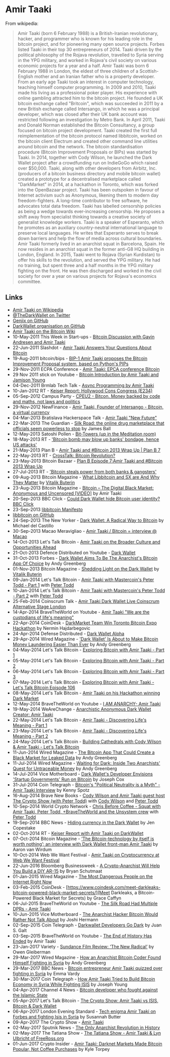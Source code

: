 
# Amir Taaki

From wikipedia:

> Amir Taaki (born 6 February 1988) is a British-Iranian revolutionary, hacker, and programmer who is known for his leading role in the bitcoin project, and for pioneering many open source projects. Forbes listed Taaki in their top 30 entrepreneurs of 2014. Taaki driven by the political philosophy of the Rojava revolution, travelled to Syria serving in the YPG military, and worked in Rojava's civil society on various economic projects for a year and a half.
> Amir Taaki was born 6 February 1988 in London, the eldest of three children of a Scottish-English mother and an Iranian father who is a property developer. From an early age Taaki took an interest in computer technology, teaching himself computer programming.
> In 2009 and 2010, Taaki made his living as a professional poker player. His experience with online gambling attracted him to the bitcoin project. He founded a UK bitcoin exchange called "Britcoin", which was succeeded in 2011 by a new British exchange called Intersango, in which he was a principal developer, which was closed after their UK bank account was restricted following an investigation by Metro Bank.
> In April 2011, Taaki and Donald Norman established the Bitcoin Consultancy, a group focused on bitcoin project development.
> Taaki created the first full reimplementation of the bitcoin protocol named libbitcoin, worked on the bitcoin client Electrum and created other command line utilities around bitcoin and the network. The bitcoin standardisation procedure (Bitcoin Improvement Proposals or BIPs) was started by Taaki.
> In 2014, together with Cody Wilson, he launched the Dark Wallet project after a crowdfunding run on IndieGoGo which raised over $50,000. Taaki, along with other developers from Airbitz, Inc. (producers of a bitcoin business directory and mobile bitcoin wallet) created a prototype for a decentralised marketplace called "DarkMarket" in 2014, at a hackathon in Toronto, which was forked into the OpenBazaar project.
> Taaki has been outspoken in favour of Internet activism such as Anonymous, likening them to modern day freedom-fighters. A long-time contributor to free software, he advocates total data freedom. Taaki has labelled censorship policies as being a wedge towards ever-increasing censorship. He proposes a shift away from specialist thinking towards a creative society of generalist knowledge workers.
> Taaki is a speaker of Esperanto, which he promotes as an auxiliary country-neutral international language to preserve local languages. He writes that Esperanto serves to break down barriers and help the flow of media across cultural boundaries.
> Amir Taaki formerly lived in an anarchist squat in Barcelona, Spain. He now resides in an anarchist squat in the former anti-G8 HQ building in London, England.
> In 2015, Taaki went to Rojava (Syrian Kurdistan) to offer his skills to the revolution, and served the YPG military. He had no training, but spent three and a half months in the YPG military fighting on the front. He was then discharged and worked in the civil society for over a year on various projects for Rojava's economics committee.

## Links

* [Amir Taaki on Wikipedia](https://en.wikipedia.org/wiki/Amir_Taaki)
* [@TheDarkWallet on Twitter](https://twitter.com/TheDarkwallet)
* [Genjix on GitHub](https://github.com/genjix)
* [DarkWallet organisation on GitHub](https://github.com/DarkWallet)
* [Amir Taaki on the Bitcoin Wiki](https://en.bitcoin.it/wiki/Amir_Taaki)
* 10-May-2011 This Week in Start-ups - [Bitcoin Discussion with Gavin Andresen and Amir Taaki](http://thisweekinstartups.com/bitcoin-discussion-with-gavin-andresen-and-amir-taaki-on-this-week-in-startups-140/)
* 22-Jun-2011 Slashdot - [Amir Taaki Answers Your Questions About Bitcoin](https://interviews.slashdot.org/story/11/06/22/1737237/amir-taaki-answers-your-questions-about-bitcoin)
* 19-Aug-2011 bitcoin/bips - [BIP-1 Amir Taaki proposes the Bitcoin Improvement Proposal system, based on Python's PIPs](https://github.com/bitcoin/bips/blob/master/bip-0001.mediawiki)
* 29-Nov-2011 ECPA Conference - [Amir Taaki: EPCA conference Bitcoin](https://www.youtube.com/watch?v=wbqmKIXyqHc)
* 29 Nov 2011 stick on Youtube - [Bitcoin Introduction by Amir Taaki and Jamison Young](https://www.youtube.com/watch?v=LTBXKWV7v_M)
* 04-Dec-2011 Brmlab Tech Talk - [Async Programming by Amir Taaki](https://www.youtube.com/watch?v=zyKcSpx5xDg)
* 10-Jan-2012 RT - [Keiser Report: Hollywood Cons Congress (E234)](https://www.youtube.com/watch?v=GX-gYrTxz9U)
* 05-Sep-2012 Campus Party - [CPEU2 - Bitcon. Money backed by code and maths, not laws and politics](https://www.youtube.com/watch?v=PEpGp1JVMzs)
* 29-Nov-2012 NewFinance - [Amir Taaki, Founder of Intersango - Bitcoin, a virtual currency](https://www.youtube.com/watch?v=I-DVOYyx_6U)
* 04-Mar-2013 Bratislava Hackerspace Talk - [Amir Taaki "New Future"](https://www.youtube.com/watch?v=oPu6j-xpYyE)
* 22-Mar-2013 The Guardian - [Silk Road: the online drug marketplace that officials seem powerless to stop](https://www.theguardian.com/world/2013/mar/22/silk-road-online-drug-marketplace) by James Ball
* 12-May-2013 Satoshi Pollen - [Bit-Towers (up in the Meditation room)](https://www.youtube.com/watch?v=MbUPlFCMPxA)
* 18-May-2013 RT - ['Bitcoin bomb may blow up banks' bondage, hence US attacks'](https://www.youtube.com/watch?v=eYxgcV4XK-Q)
* 21-May-2013 Plan B - [Amir Taaki and #Bitcoin 2013 Wrap Up | Plan B 7](https://www.youtube.com/watch?v=Ao_HdHyGKDU)
* 22-May-2013 RT - [CrossTalk: Bitcoin Revolution?](https://www.youtube.com/watch?v=nYzXNhk3Vjw)
* 23-May-2013 Bitcoin Bazaar - [Plan B Episode 7:Amir Taaki and #Bitcoin 2013 Wrap Up](https://bitcoinbazaar.wordpress.com/tag/amir-taaki/)
* 27-Jul-2013 RT - ['Bitcoin steals power from both banks & gangsters'](https://www.youtube.com/watch?v=as_3Pp_yGq4)
* 09-Aug-2013 Bitcoin Magazine - [What Libbitcoin and SX are And Why They Matter](https://bitcoinmagazine.com/articles/what-libbitcoin-and-sx-are-and-why-they-matter-1376064919/) by [Vitalik Buterin](/people/vitalik_buterin.md)
* 23-Aug-2013 Bitcoin Magazine - [Bitcoin – The Digital Black Market: Anonymous and Uncensored [VIDEO]](https://bitcoinmagazine.com/articles/bitcoin-the-digital-black-market-anonymous-and-uncensored-video-1377264986/) by Amir Taaki
* 20-Sep-2013 BBC Click - [Could Dark Wallet hide Bitcoin user identity? BBC Click](https://www.youtube.com/watch?v=d_9o63E_wjk)
* 23-Sep-2013 [libbitcoin Manifesto](https://github.com/libbitcoin/libbitcoin.github.io/blob/master/libbitcoin-manifesto.pdf)
* [libbitcoin on GitHub](https://github.com/libbitcoin/libbitcoin)
* 24-Sep-2013 The New Yorker - [Dark Wallet: A Radical Way to Bitcoin](http://www.newyorker.com/business/currency/dark-wallet-a-radical-way-to-bitcoin) by Michael del Castillo
* 30-Sep-2013 Macao Meravigliao - [Amir Taaki / Bitcoin = interview @ Macao](https://www.youtube.com/watch?v=sl2GDcNL6ak)
* 14-Oct-2013 Let's Talk Bitcoin - [Amir Taaki on the Broader Culture and Opportunities Ahead](https://www.youtube.com/watch?v=GWFE9QQRQxU)
* 21-Oct-2013 Defence Distributed on Youtube - [Dark Wallet](https://www.youtube.com/watch?v=Ouo7Q6Cf_yc)
* 31-Oct-2013 Forbes - [Dark Wallet Aims To Be The Anarchist's Bitcoin App Of Choice](https://www.forbes.com/sites/andygreenberg/2013/10/31/darkwallet-aims-to-be-the-anarchists-bitcoin-app-of-choice/#b394a5a4cadf) by Andy Greenberg
* 01-Nov-2013 Bitcoin Magazine - [Shedding Light on the Dark Wallet](https://bitcoinmagazine.com/articles/shedding-light-on-the-dark-wallet-1383357523/) by [Vitalik Buterin](/people/vitalik_buterin.md)
* 09-Jan-2014 Let's Talk Bitcoin - [Amir Taaki with Mastercoin's Peter Todd - Part 1](https://www.youtube.com/watch?v=0fGPhwVUeug) with [Peter Todd](/people/peter_todd.md)
* 10-Jan-2014 Let's Talk Bitcoin - [Amir Taaki with Mastercoin's Peter Todd - Part 2](https://www.youtube.com/watch?v=EBsIEySNOiM) with [Peter Todd](/people/peter_todd.md)
* 25-Feb-2014 Coinscrum Talk - [Amir Taaki Dark Wallet Live Coinscrum Alternative Stage London](https://www.youtube.com/watch?v=KUjoBHfgg8w)
* 14-Apr-2014 BraveTheWorld on Youtube - [Amir Taaki "We are the custodians of life's meaning"](https://www.youtube.com/watch?v=COisLGwnb-M)
* 22-Apr-2014 CoinDesk - [DarkMarket Team Win Toronto Bitcoin Expo Hackathon](https://www.coindesk.com/airbitz-wins-toronto-bitcoin-expo-hackathon-darkmarket/) by Nermin Hajdarbegovic
* 24-Apr-2014 Defense Distributed - [Dark Wallet Alpha](https://www.youtube.com/watch?v=6VFopiRaXwQ)
* 29-Apr-2014 Wired Magazine - ['Dark Wallet' Is About to Make Bitcoin Money Laundering Easier Than Ever](https://www.wired.com/2014/04/dark-wallet/) by Andy Greenberg
* 04-May-2014 Let's Talk Bitcoin - [Exploring Bitcoin with Amir Taaki - Part 1](https://www.youtube.com/watch?v=K5K7UMCUFRE)
* 05-May-2014 Let's Talk Bitcoin - [Exploring Bitcoin with Amir Taaki - Part 2](https://www.youtube.com/watch?v=BSxe_chCdPg)
* 06-May-2014 Let's Talk Bitcoin - [Exploring Bitcoin with Amir Taaki - Part 3](https://www.youtube.com/watch?v=WBxeAtagN6E)
* 07-May-2014 Let's Talk Bitcoin - [Exploring Bitcoin with Amir Taaki - Let's Talk Bitcoin Episode 106](https://www.youtube.com/watch?v=7M1Y2wYIjEI)
* 08-May-2014 Let's Talk Bitcoin - [Amir Taaki on his Hackathon winning Dark Market](https://www.youtube.com/watch?v=aNmBKC99Wts)
* 12-May-2014 BraveTheWorld on Youtube - [I AM ANARCHY- Amir Taaki](https://www.youtube.com/watch?v=nU2ehHpg9Cw)
* 19-May-2014 WeAreChange - [Anarchistic Anonymous Dark Wallet Creator: Amir Taaki](https://www.youtube.com/watch?v=A0tCaOI0UYM)
* 22-May-2014 Let's Talk Bitcoin - [Amir Taaki - Discovering Life's Meaning - Part 1](https://www.youtube.com/watch?v=lusmof1hHw0)
* 23-May-2014 Let's Talk Bitcoin - [Amir Taaki - Discovering Life's Meaning - Part 2](https://www.youtube.com/watch?v=8jX37B54R34)
* 24-May-2014 Let's Talk Bitcoin - [Building Cathedrals with Cody Wilson & Amir Taaki - Let's Talk Bitcoin](https://www.youtube.com/watch?v=-xkgGKmPc80)
* 11-Jun-2014 Wired Magazine - [The Bitcoin App That Could Create a Black Market for Leaked Data](https://www.wired.com/2014/06/paypub/) by Andy Greenberg
* 11-Jul-2014 Wired Magazine - [Waiting for Dark: Inside Two Anarchists' Quest for Untraceable Money](https://www.wired.com/2017/05/one-scrappy-startup-survived-early-bitcoin-wars/) by Andy Greenberg
* 14-Jul-2014 Vice Motherboard - [Dark Wallet's Developer Envisions 'Startup Governments' Run on Bitcoin](https://motherboard.vice.com/en_us/article/ypw3vg/the-dark-wallet-developers-plan-for-startup-governments-run-on-bitcoin) by Joseph Cox
* 31-Jul-2014 Coin Telegraph - [Bitcoin's "Political Neutrality is a Myth" - Amir Taaki Interview](https://cointelegraph.com/news/bitcoins-political-neutrality-is-a-myth-amir-taaki-interview) by Kenny Spotz
* 16-Aug-2014 Brave New Books - [Cody Wilson and Amir Taaki guest host The Crypto Show (with Peter Todd)](https://www.youtube.com/watch?v=xG5HlETyk7A) with [Cody Wilson](/people/cody_wilson.md) and [Peter Todd](/people/peter_todd.md)
* 10-Sep-2014 World Crypto Network - [Chris Before Coffee - Squat with Amir Taaki, Peter Todd, +BraveTheWorld  and the Unsystem crew](https://www.youtube.com/watch?v=A0KV0lesSK8) with [Peter Todd](/people/peter_todd.md)
* 19-Sep-2014 BBC News - [Hiding currency in the Dark Wallet](http://www.bbc.com/news/technology-29283124) by Jen Copestake
* 02-Oct-2014 RT - [Keiser Report with Amir Taaki on DarkWallet](https://www.youtube.com/watch?v=AjLdOk7oN0c)
* 07-Oct-2014 Bitcoin Magazine - [‘The Bitcoin-technology by itself is worth nothing’; an interview with Dark Wallet front-man Amir Taaki](https://bitcoinmagazine.com/articles/bitcoin-technology-worth-nothing-interview-dark-wallet-front-man-amir-taaki-1412722833/) by Aaron van Wirdum
* 10-Oct-2014 Web We Want Festival - [Amir Taaki on Cryptocurrency at Web We Want Festival](https://www.youtube.com/watch?v=7VMugFWOKCU)
* 22-Jun-2016 Bloomberg Businessweek - [A Crypto-Anarchist Will Help You Build a DIY AR-15](https://www.bloomberg.com/features/2016-cody-wilson-ghost-gunner-ar-15/) by Bryan Schutmaat
* 01-Jan-2015 Wired Magazine - [The Most Dangerous People on the Internet Right Now](https://www.wired.com/2015/01/dangerous-people-internet-right-now/)
* 03-Feb-2015 CoinDesk - [https://www.coindesk.com/meet-darkleaks-bitcoin-powered-black-market-secrets/](Meet Darkleaks, a Bitcoin-Powered Black Market for Secrets) by Grace Caffyn
* 06-Jul-2015 BraveTheWorld on Youtube - [The Silk Road Had Multiple DPRs - Amir Taaki](https://www.youtube.com/watch?v=qJaMGua9GfU)
* 10-Jun-2015 Vice Motherboard - [The Anarchist Hacker Bitcoin Would Rather Not Talk About](https://motherboard.vice.com/en_us/article/ypw985/the-anarchist-hacker-bitcoin-would-rather-not-talk-about) by Joshi Hermann
* 02-Sep-2015 Coin Telegraph - [Darkwallet Developers Go Dark](https://cointelegraph.com/news/darkwallet-developers-go-dark) by Juan S. Galt
* 03-Sep-2015 BraveTheWorld on Youtube - [The End of History Has Ended](http://bravetheworld.com/2015/09/03/history-ended-2/) by Amir Taaki
* 23-Jan-2017 Variety - [Sundance Film Review: ‘The New Radical’](http://variety.com/2017/film/reviews/the-new-radical-review-1201967572/) by Owen Gleiberman
* 29-Mar-2017 Wired Magazine - [How an Anarchist Bitcoin Coder Found Himself Fighting in Syria](https://www.wired.com/2017/03/anarchist-bitcoin-coder-found-fighting-isis-syria/) by Andy Greenberg
* 29-Mar-2017 BBC News - [Bitcoin entrepreneur Amir Taaki quizzed over fighting in Syria](http://www.bbc.com/news/uk-39417937) by Emma Vardy
* 30-Mar-2017 Coin Telegraph - [How Amir Taaki Tried to Build Bitcoin Economy in Syria While Fighting ISIS](https://cointelegraph.com/news/how-amir-taaki-tried-to-build-bitcoin-economy-in-syria-while-fighting-isis) by Joseph Young
* 04-Apr-2017 Channel 4 News - [Bitcoin developer who fought against the Islamic State](https://www.channel4.com/news/bitcoin-developer-who-fought-against-the-islamic-state)
* 05-Apr-2017 Let's Talk Bitcoin - [The Crypto Show: Amir Taaki vs ISIS, Bitcoin & Dark Wallet](https://letstalkbitcoin.com/blog/post/the-crypto-show-amir-taaki-vs-isis-bitcoin-dark-wallet)
* 06-Apr-2017 London Evening Standard - [Tech enigma Amir Taaki on Forbes and fighting Isis in Syria](https://www.standard.co.uk/lifestyle/london-life/tech-enigma-amir-taaki-on-forbes-and-fighting-isis-a3509096.html) by Susannah Butter
* 09-Apr-2017 The Crypto Show - [Amir Taaki](https://www.youtube.com/watch?v=SK93JEjWPV8)
* 02-May-2017 Sputnik News - [The Only Anarchist Revolution in History](https://sputniknews.com/radio_double_down/201705021053187780-the-only-anarchist-revolution-in-history/)
* 02-May-2017 The Tatiana Show - [The Tatiana Show - Amir Taaki & Lyn Ulbricht of FreeRoss.org](https://www.youtube.com/watch?v=pin6DhQee48)
* 01-Jun-2017 Crypto Insider - [Amir Taaki: Darknet Markets Made Bitcoin Popular, Not Coffee Purchases](https://cryptoinsider.com/amir-taaki-darknet-markets-made-bitcoin-popular-not-coffee-purchases/) by Kyle Torpey
